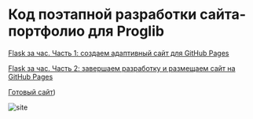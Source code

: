 # Код поэтапной разработки сайта-портфолио для Proglib

[Flask за час. Часть 1: создаем адаптивный сайт для GitHub Pages](https://proglib.io/p/flask-za-chas-chast-1-sozdaem-adaptivnyy-sayt-dlya-github-pages-2022-06-20)

[Flask за час. Часть 2: завершаем разработку и размещаем сайт на GitHub Pages](https://proglib.io/p/flask-za-chas-chast-2-zavershaem-razrabotku-i-razmeshchaem-sayt-na-github-pages-2022-06-22)

[Готовый сайт](https://natkaida.github.io/flask_site/))

![site](https://user-images.githubusercontent.com/85797091/176396130-943941d7-a5de-4828-af88-c5ed2657032f.jpg)
